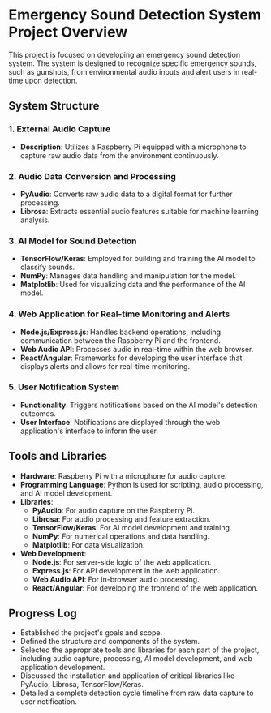# Emergency Sound Detection System Project Overview

This project is focused on developing an emergency sound detection system. The system is designed to recognize specific emergency sounds, such as gunshots, from environmental audio inputs and alert users in real-time upon detection.

## System Structure

### 1. External Audio Capture
- **Description**: Utilizes a Raspberry Pi equipped with a microphone to capture raw audio data from the environment continuously.

### 2. Audio Data Conversion and Processing
- **PyAudio**: Converts raw audio data to a digital format for further processing.
- **Librosa**: Extracts essential audio features suitable for machine learning analysis.

### 3. AI Model for Sound Detection
- **TensorFlow/Keras**: Employed for building and training the AI model to classify sounds.
- **NumPy**: Manages data handling and manipulation for the model.
- **Matplotlib**: Used for visualizing data and the performance of the AI model.

### 4. Web Application for Real-time Monitoring and Alerts
- **Node.js/Express.js**: Handles backend operations, including communication between the Raspberry Pi and the frontend.
- **Web Audio API**: Processes audio in real-time within the web browser.
- **React/Angular**: Frameworks for developing the user interface that displays alerts and allows for real-time monitoring.

### 5. User Notification System
- **Functionality**: Triggers notifications based on the AI model's detection outcomes.
- **User Interface**: Notifications are displayed through the web application's interface to inform the user.

## Tools and Libraries

- **Hardware**: Raspberry Pi with a microphone for audio capture.
- **Programming Language**: Python is used for scripting, audio processing, and AI model development.
- **Libraries**:
  - **PyAudio**: For audio capture on the Raspberry Pi.
  - **Librosa**: For audio processing and feature extraction.
  - **TensorFlow/Keras**: For AI model development and training.
  - **NumPy**: For numerical operations and data handling.
  - **Matplotlib**: For data visualization.
- **Web Development**:
  - **Node.js**: For server-side logic of the web application.
  - **Express.js**: For API development in the web application.
  - **Web Audio API**: For in-browser audio processing.
  - **React/Angular**: For developing the frontend of the web application.

## Progress Log

- Established the project's goals and scope.
- Defined the structure and components of the system.
- Selected the appropriate tools and libraries for each part of the project, including audio capture, processing, AI model development, and web application development.
- Discussed the installation and application of critical libraries like PyAudio, Librosa, TensorFlow/Keras.
- Detailed a complete detection cycle timeline from raw data capture to user notification.

